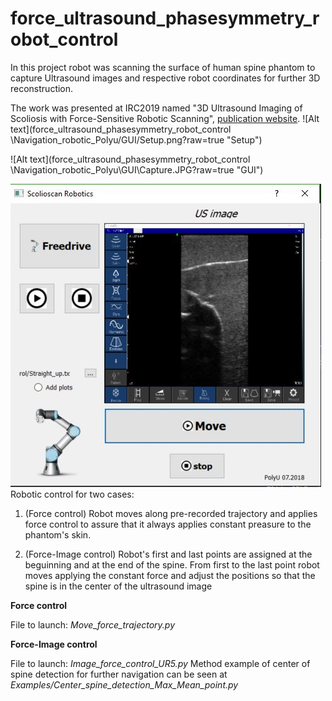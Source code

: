 # force_ultrasound_phasesymmetry_robot_control
In this project robot was scanning the surface of human spine phantom to capture Ultrasound images and respective robot coordinates for further 3D reconstruction.

The work was presented at IRC2019 named "3D Ultrasound Imaging of Scoliosis with Force-Sensitive Robotic Scanning", [publication website](https://ieeexplore.ieee.org/document/8675657).
![Alt text](force_ultrasound_phasesymmetry_robot_control
\Navigation_robotic_Polyu/GUI/Setup.png?raw=true "Setup")

![Alt text](force_ultrasound_phasesymmetry_robot_control
\Navigation_robotic_Polyu\GUI\Capture.JPG?raw=true "GUI")

![GitHub Logo](https://github.com/maryviktory/force_ultrasound_phasesymmetry_robot_control/blob/master/Navigation_robotic_Polyu/GUI/Capture.JPG)
Robotic control for two cases:
1) (Force control) Robot moves along pre-recorded trajectory and applies force control to assure that it always applies constant preasure to the phantom's skin.

2) (Force-Image control) Robot's first and last points are assigned at the beguinning and at the end of the spine. From first to the last point robot moves applying the constant force and adjust the positions so that the spine is in the center of the ultrasound image 

**Force control**

File to launch: *Move_force_trajectory.py*


**Force-Image control**

File to launch: *Image_force_control_UR5.py*
Method example of center of spine detection for further navigation can be seen
at *Examples/Center_spine_detection_Max_Mean_point.py*
